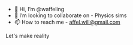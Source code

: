 - 👋 Hi, I’m @waffeling
- 💞️ I’m looking to collaborate on - Physics sims
- 📫 How to reach me - affel.will@gmail.com

Let's make reality
